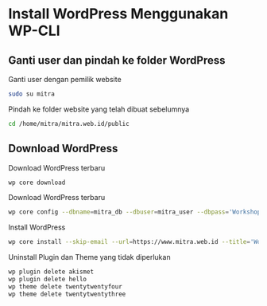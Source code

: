 # Install WordPress Menggunakan WP-CLI

## Ganti user dan pindah ke folder WordPress
Ganti user dengan pemilik website
```bash
sudo su mitra
```

Pindah ke folder website yang telah dibuat sebelumnya
```bash
cd /home/mitra/mitra.web.id/public
```


## Download WordPress
Download WordPress terbaru
```bash
wp core download
```

Download WordPress terbaru
```bash
wp core config --dbname=mitra_db --dbuser=mitra_user --dbpass='Workshop@WPBogor2025'
```

Install WordPress
```bash
wp core install --skip-email --url=https://www.mitra.web.id --title='Workshop WPBogor' --admin_user=akah --admin_email=akah@wpbogor.org --admin_password='password'
```

Uninstall Plugin dan Theme yang tidak diperlukan
```bash
wp plugin delete akismet
wp plugin delete hello
wp theme delete twentytwentyfour
wp theme delete twentytwentythree
```